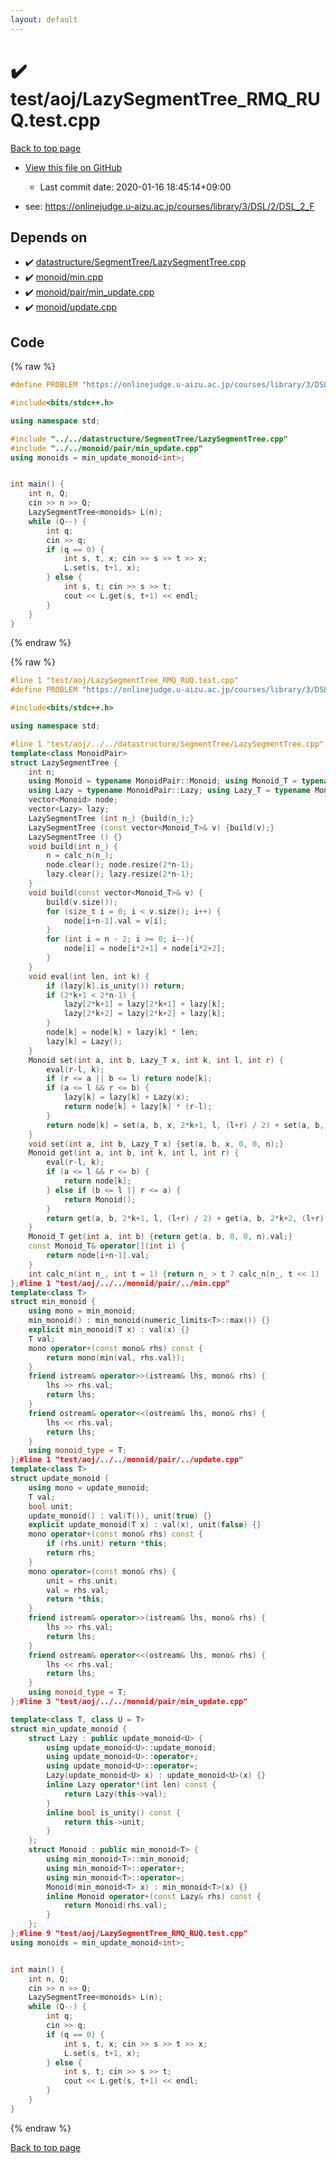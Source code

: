 ```yaml
---
layout: default
---
```


<!-- mathjax config similar to math.stackexchange -->
<script type="text/javascript" async
  src="https://cdnjs.cloudflare.com/ajax/libs/mathjax/2.7.5/MathJax.js?config=TeX-MML-AM_CHTML">
</script>
<script type="text/x-mathjax-config">
  MathJax.Hub.Config({
    TeX: { equationNumbers: { autoNumber: "AMS" }},
    tex2jax: {
      inlineMath: [ ['$','$'] ],
      processEscapes: true
    },
    "HTML-CSS": { matchFontHeight: false },
    displayAlign: "left",
    displayIndent: "2em"
  });
</script>

<script type="text/javascript" src="https://cdnjs.cloudflare.com/ajax/libs/jquery/3.4.1/jquery.min.js"></script>
<script src="https://cdn.jsdelivr.net/npm/jquery-balloon-js@1.1.2/jquery.balloon.min.js" integrity="sha256-ZEYs9VrgAeNuPvs15E39OsyOJaIkXEEt10fzxJ20+2I=" crossorigin="anonymous"></script>
<script type="text/javascript" src="../../../assets/js/copy-button.js"></script>
<link rel="stylesheet" href="../../../assets/css/copy-button.css" />


# :heavy_check_mark: test/aoj/LazySegmentTree_RMQ_RUQ.test.cpp

<a href="../../../index.html">Back to top page</a>

* <a href="{{ site.github.repository_url }}/blob/master/test/aoj/LazySegmentTree_RMQ_RUQ.test.cpp">View this file on GitHub</a>
    - Last commit date: 2020-01-16 18:45:14+09:00


* see: <a href="https://onlinejudge.u-aizu.ac.jp/courses/library/3/DSL/2/DSL_2_F">https://onlinejudge.u-aizu.ac.jp/courses/library/3/DSL/2/DSL_2_F</a>


## Depends on

* :heavy_check_mark: <a href="../../../library/datastructure/SegmentTree/LazySegmentTree.cpp.html">datastructure/SegmentTree/LazySegmentTree.cpp</a>
* :heavy_check_mark: <a href="../../../library/monoid/min.cpp.html">monoid/min.cpp</a>
* :heavy_check_mark: <a href="../../../library/monoid/pair/min_update.cpp.html">monoid/pair/min_update.cpp</a>
* :heavy_check_mark: <a href="../../../library/monoid/update.cpp.html">monoid/update.cpp</a>


## Code

<a id="unbundled"></a>
{% raw %}
```cpp
#define PROBLEM "https://onlinejudge.u-aizu.ac.jp/courses/library/3/DSL/2/DSL_2_F"

#include<bits/stdc++.h>

using namespace std;

#include "../../datastructure/SegmentTree/LazySegmentTree.cpp"
#include "../../monoid/pair/min_update.cpp"
using monoids = min_update_monoid<int>;


int main() {
	int n, Q;
	cin >> n >> Q;
	LazySegmentTree<monoids> L(n);
	while (Q--) {
		int q;
		cin >> q;
		if (q == 0) {
			int s, t, x; cin >> s >> t >> x;
			L.set(s, t+1, x);
		} else {
			int s, t; cin >> s >> t;
			cout << L.get(s, t+1) << endl;
		}
	}
}
```
{% endraw %}

<a id="bundled"></a>
{% raw %}
```cpp
#line 1 "test/aoj/LazySegmentTree_RMQ_RUQ.test.cpp"
#define PROBLEM "https://onlinejudge.u-aizu.ac.jp/courses/library/3/DSL/2/DSL_2_F"

#include<bits/stdc++.h>

using namespace std;

#line 1 "test/aoj/../../datastructure/SegmentTree/LazySegmentTree.cpp"
template<class MonoidPair>
struct LazySegmentTree {
	int n;
	using Monoid = typename MonoidPair::Monoid; using Monoid_T = typename MonoidPair::Monoid::monoid_type;
	using Lazy = typename MonoidPair::Lazy; using Lazy_T = typename MonoidPair::Lazy::monoid_type;
	vector<Monoid> node;
	vector<Lazy> lazy;
	LazySegmentTree (int n_) {build(n_);}
	LazySegmentTree (const vector<Monoid_T>& v) {build(v);}
	LazySegmentTree () {}
	void build(int n_) {
		n = calc_n(n_);
		node.clear(); node.resize(2*n-1);
		lazy.clear(); lazy.resize(2*n-1);
	}
	void build(const vector<Monoid_T>& v) {
		build(v.size());
		for (size_t i = 0; i < v.size(); i++) {
			node[i+n-1].val = v[i];
		}
		for (int i = n - 2; i >= 0; i--){
			node[i] = node[i*2+1] + node[i*2+2];
		}
	}
	void eval(int len, int k) {
		if (lazy[k].is_unity()) return;
		if (2*k+1 < 2*n-1) {
			lazy[2*k+1] = lazy[2*k+1] + lazy[k];
			lazy[2*k+2] = lazy[2*k+2] + lazy[k];
		}
		node[k] = node[k] + lazy[k] * len;
		lazy[k] = Lazy();
	}
	Monoid set(int a, int b, Lazy_T x, int k, int l, int r) {
		eval(r-l, k);
		if (r <= a || b <= l) return node[k];
		if (a <= l && r <= b) {
			lazy[k] = lazy[k] + Lazy(x);
			return node[k] + lazy[k] * (r-l);
		}
		return node[k] = set(a, b, x, 2*k+1, l, (l+r) / 2) + set(a, b, x, 2*k+2, (l+r) / 2, r);
	}
	void set(int a, int b, Lazy_T x) {set(a, b, x, 0, 0, n);}
	Monoid get(int a, int b, int k, int l, int r) {
		eval(r-l, k);
		if (a <= l && r <= b) {
			return node[k];
		} else if (b <= l || r <= a) {
			return Monoid();
		}
		return get(a, b, 2*k+1, l, (l+r) / 2) + get(a, b, 2*k+2, (l+r) / 2, r);
	}
	Monoid_T get(int a, int b) {return get(a, b, 0, 0, n).val;}
	const Monoid_T& operator[](int i) {
		return node[i+n-1].val;
	}
	int calc_n(int n_, int t = 1) {return n_ > t ? calc_n(n_, t << 1) : t;}
};#line 1 "test/aoj/../../monoid/pair/../min.cpp"
template<class T>
struct min_monoid {
	using mono = min_monoid;
	min_monoid() : min_monoid(numeric_limits<T>::max()) {}
	explicit min_monoid(T x) : val(x) {}
	T val;
	mono operator+(const mono& rhs) const {
		return mono(min(val, rhs.val));
	}
	friend istream& operator>>(istream& lhs, mono& rhs) {
		lhs >> rhs.val;
		return lhs;
	}
	friend ostream& operator<<(ostream& lhs, mono& rhs) {
		lhs << rhs.val;
		return lhs;
	}
	using monoid_type = T;
};#line 1 "test/aoj/../../monoid/pair/../update.cpp"
template<class T>
struct update_monoid {
	using mono = update_monoid;
	T val;
	bool unit;
	update_monoid() : val(T()), unit(true) {}
	explicit update_monoid(T x) : val(x), unit(false) {}
	mono operator+(const mono& rhs) const {
		if (rhs.unit) return *this;
		return rhs;
	}
	mono operator=(const mono& rhs) {
		unit = rhs.unit;
		val = rhs.val;
		return *this;
	}
	friend istream& operator>>(istream& lhs, mono& rhs) {
		lhs >> rhs.val;
		return lhs;
	}
	friend ostream& operator<<(ostream& lhs, mono& rhs) {
		lhs << rhs.val;
		return lhs;
	}
	using monoid_type = T;
};#line 3 "test/aoj/../../monoid/pair/min_update.cpp"

template<class T, class U = T>
struct min_update_monoid {
	struct Lazy : public update_monoid<U> {
		using update_monoid<U>::update_monoid;
		using update_monoid<U>::operator+;
		using update_monoid<U>::operator=;
		Lazy(update_monoid<U> x) : update_monoid<U>(x) {}
		inline Lazy operator*(int len) const {
			return Lazy(this->val);
		}
		inline bool is_unity() const {
			return this->unit;
		}
	};
	struct Monoid : public min_monoid<T> {
		using min_monoid<T>::min_monoid;
		using min_monoid<T>::operator+;
		using min_monoid<T>::operator=;
		Monoid(min_monoid<T> x) : min_monoid<T>(x) {}
		inline Monoid operator+(const Lazy& rhs) const {
			return Monoid(rhs.val);
		}
	};
};#line 9 "test/aoj/LazySegmentTree_RMQ_RUQ.test.cpp"
using monoids = min_update_monoid<int>;


int main() {
	int n, Q;
	cin >> n >> Q;
	LazySegmentTree<monoids> L(n);
	while (Q--) {
		int q;
		cin >> q;
		if (q == 0) {
			int s, t, x; cin >> s >> t >> x;
			L.set(s, t+1, x);
		} else {
			int s, t; cin >> s >> t;
			cout << L.get(s, t+1) << endl;
		}
	}
}
```
{% endraw %}

<a href="../../../index.html">Back to top page</a>

